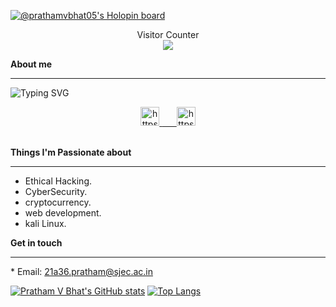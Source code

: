 [![@prathamvbhat05's Holopin board](https://holopin.me/prathamvbhat05)](https://holopin.io/@prathamvbhat05) <div align="center">Visitor Counter</div> <div align="center"> ![](https://komarev.com/ghpvc/?username=prathamvbhat&color=green) </div>

**About me**

***
![Typing SVG](https://readme-typing-svg.herokuapp.com?font=source+code+pro&color=%23F7F7F7&center=true&duration=6000&lines=Hello%F0%9F%91%8B%2C+I+am+Pratham+V+Bhat+;I+am+a+Computer+Science+Engineer+)

<div align="center">
   <a href="https://www.linkedin.com/in/pratham-bhat-537282224/" target="_blank">
      <img src="https://img.shields.io/badge/LinkedIn-0A66C2.svg?style=for-the-badge&logo=linkedin&logoColor=white" alt="https://www.linkedin.com/in/pratham-bhat-537282224/" height="30">
   <a href="https://www.hackerrank.com/prathamvbhat" target="_blank">&nbsp;&nbsp;&nbsp;&nbsp;&nbsp;
<img src="https://img.shields.io/badge/Hackerrank-2EC866.svg?style=for-the-badge&logo=hackerrank&logoColor=black" alt="https://www.hackerrank.com/prathamvbhat" height="30"></a>
<br><br>
</div>

<!-- I’m Pratham V Bhat from India.
I'm currently pursuinng my Engineering Degree under Computer Science field from St Joseph Engineering College. -->

**Things I'm Passionate about**

***
   - Ethical Hacking. 
   - CyberSecurity.
   - cryptocurrency.
   - web development.
   - kali Linux.

**Get in touch**<hr />
    * Email: 21a36.pratham@sjec.ac.in  
<!--     * sharing update on [Linked In](https://www.linkedin.com/in/pratham-bhat-537282224/) -->
    
[![Pratham V Bhat's GitHub stats](https://github-readme-stats.vercel.app/api?username=prathamvbhat)](https://github.com/prathamvbhat/github-readme-stats)  [![Top Langs](https://github-readme-stats.vercel.app/api/top-langs/?username=prathamvbhat&layout=compact)](https://github.com/prathamvbhat/github-readme-stats)


